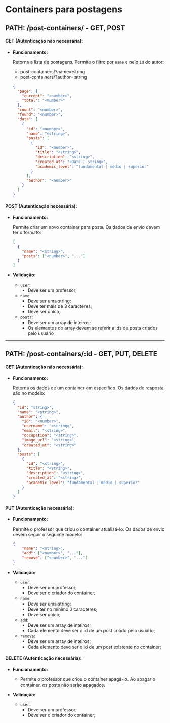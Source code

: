 # **Containers para postagens**

## **PATH: /post-containers/ - GET, POST**

#### GET (Autenticação não necessária):

- **Funcionamento:**

  Retorna a lista de postagens. Permite o filtro por ```name``` e pelo ```id``` do autor:
  - post-containers/?name=:string
  - post-containers/?author=:string


  ```json
  {
    "page": {
      "current": "<number>",
      "total": "<number>"
    },
    "count": "<number>",
    "found": "<number>",
    "data": [
      {
        "id": "<number>",
        "name": "<string>",
        "posts": [
          {
            "id": "<number>",
            "title": "<string>",
            "description": "<string>",
            "created_at": "<Date | string>",
            "academic_level": "fundamental | médio | superior"
          }
        ],
        "author": "<number>"
      }
    ]
  }

  ```

#### POST (Autenticação necessária):

- **Funcionamento:**

  Permite criar um novo container para posts. Os dados de envio devem ter o formato:


  ```json
  [
    {
      "name": "<string>",
      "posts": ["<number>", "..."]
    }
  ]
  ```

- **Validação:**

  - ```user```:
    - Deve ser um professor;
  - ```name```:
    - Deve ser uma string;
    - Deve ter mais de 3 caracteres;
    - Deve ser único;
  - ```posts```:
    - Deve ser um array de inteiros;
    - Os elementos do array devem se referir a ids de posts criados pelo usuário


<hr>

## **PATH: /post-containers/:id - GET, PUT, DELETE**

#### GET (Autenticação não necessária):

- **Funcionamento:**

  Retorna os dados de um container em específico. Os dados de resposta são no modelo:

  ```json
  {
    "id": "string>",
    "name": "<string>",
    "author": {
      "id": "<number>",
      "username": "<string>",
      "email": "<string>",
      "occupation": "<string>",
      "image_url": "<string>",
      "created_at": "<string>"
    },
    "posts": [
      {
        "id": "<string>",
        "title": "<string>",
        "description": "<string>",
        "created_at": "<string>",
        "academic_level": "fundamental | médio | superior"
      }
    ]
  }
  ```


#### PUT (Autenticação necessária):

- **Funcionamento:**

  Permite o professor que criou o container atualizá-lo. Os dados de envio devem seguir o seguinte modelo:

  ```json
  {
      "name": "<string>",
      "add": ["<number>", "..."],
      "remove": ["<number>", "..."]
  }
  ```
- **Validação:**

  - ```user```:
    - Deve ser um professor;
    - Deve ser o criador do container;
  - ```name```:
    - Deve ser uma string;
    - Deve ter no mínimo 3 caracteres;
    - Deve ser único;
  - ```add```:
    - Deve ser um array de inteiros;
    - Cada elemento deve ser o id de um post criado pelo usuário;
  - ```remove```:
    - Deve ser um array de inteiros;
    - Cada elemento deve ser o id de um post existente no container;



#### DELETE (Autenticação necessária):
- **Funcionamento:**
  - Permite o professor que criou o container apagá-lo. Ao apagar o container, os posts não serão apagados.

- **Validação:**
  - ```user```:
    - Deve ser um professor;
    - Deve ser o criador do container;
